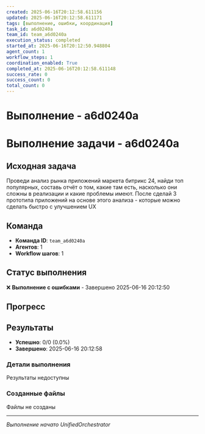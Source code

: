 ```yaml
---
created: 2025-06-16T20:12:58.611156
updated: 2025-06-16T20:12:58.611171
tags: [выполнение, ошибки, координация]
task_id: a6d0240a
team_id: team_a6d0240a
execution_status: completed
started_at: 2025-06-16T20:12:50.948804
agent_count: 1
workflow_steps: 1
coordination_enabled: True
completed_at: 2025-06-16T20:12:58.611148
success_rate: 0
success_count: 0
total_count: 0
---
```


# Выполнение - a6d0240a

# Выполнение задачи - a6d0240a

## Исходная задача
Проведи анализ рынка приложений маркета битрикс 24, найди топ популярных, составь отчёт о том, какие там есть, насколько они сложны в реализации и какие проблемы имеют. После сделай 3 прототипа приложений на основе этого анализа - которые можно сделать быстро с улучшением UX

## Команда
- **Команда ID**: `team_a6d0240a`
- **Агентов**: 1
- **Workflow шагов**: 1

## Статус выполнения

❌ **Выполнение с ошибками** - Завершено 2025-06-16 20:12:50

## Прогресс


## Результаты

- **Успешно**: 0/0 (0.0%)
- **Завершено**: 2025-06-16 20:12:58

### Детали выполнения

Результаты недоступны

### Созданные файлы

Файлы не созданы


---
*Выполнение начато UnifiedOrchestrator*
